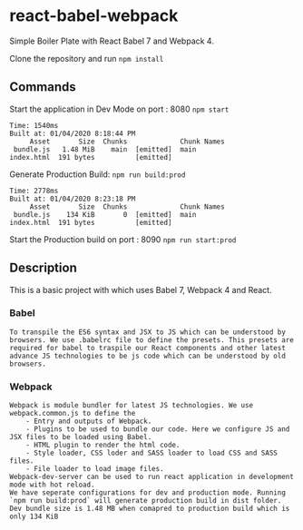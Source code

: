 # react-babel-webpack
Simple Boiler Plate with React Babel 7 and Webpack 4. 

Clone the repository and run `npm install`

## Commands 

Start the application in Dev Mode on port : 8080
`npm start`

```
Time: 1540ms
Built at: 01/04/2020 8:18:44 PM
     Asset       Size  Chunks             Chunk Names
 bundle.js   1.48 MiB    main  [emitted]  main
index.html  191 bytes          [emitted]
```

Generate Production Build:
`npm run build:prod`

```
Time: 2778ms
Built at: 01/04/2020 8:23:18 PM
     Asset       Size  Chunks             Chunk Names
 bundle.js    134 KiB       0  [emitted]  main       
index.html  191 bytes          [emitted]
```

Start the Production build on port : 8090
`npm run start:prod`

## Description

This is a basic project with which uses Babel 7, Webpack 4 and React.

### Babel
    To transpile the ES6 syntax and JSX to JS which can be understood by browsers. We use .babelrc file to define the presets. This presets are required for babel to traspile our React components and other latest advance JS technologies to be js code which can be understood by old browsers.

### Webpack
    Webpack is module bundler for latest JS technologies. We use webpack.common.js to define the 
        - Entry and outputs of Webpack.
        - Plugins to be used to bundle our code. Here we configure JS and JSX files to be loaded using Babel.
        - HTML plugin to render the html code.
        - Style loader, CSS loder and SASS loader to load CSS and SASS files.
        - File loader to load image files.
    Webpack-dev-server can be used to run react application in development mode with hot reload. 
    We have seperate configurations for dev and production mode. Running `npm run build:prod` will generate production build in dist folder. 
    Dev bundle size is 1.48 MB when comapred to production build which is only 134 KiB
